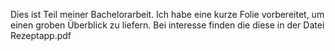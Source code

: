 Dies ist Teil meiner Bachelorarbeit. Ich habe eine kurze Folie vorbereitet, um einen groben Überblick zu liefern. 
Bei interesse finden die diese in der Datei
Rezeptapp.pdf
